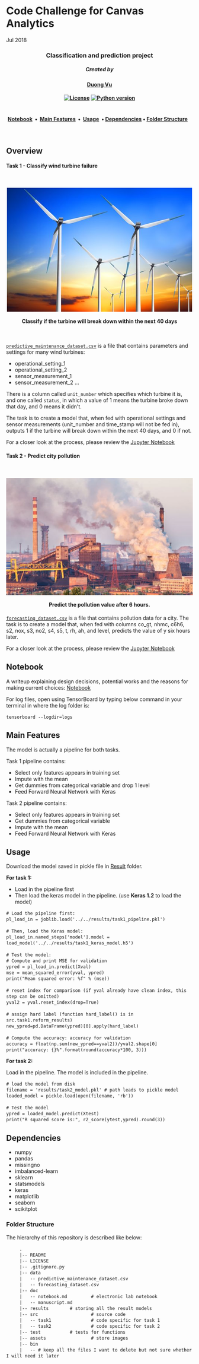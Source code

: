 # Code Challenge for Canvas Analytics

Jul 2018

<h3 align="center">
Classification and prediction project
<br>
</h3>

<h5 align="center">
<a>Created by</a></h5>

<h4 align="center"><a>

[Duong Vu](https://github.com/DuongVu39)

</a></h4>

<h4 align="center">

[![License](https://img.shields.io/badge/license-MIT-blue.svg)](https://opensource.org/licenses/MIT) [![Python version](https://img.shields.io/badge/Python-%3E3.6-ffdd1c.svg)](https://www.python.org/)

</a></h4>

<h1></h1>
<h4 align="center">
<a href="#notebook">Notebook</a> &nbsp;•&nbsp; <a href="#main-features">Main Features</a>&nbsp;&nbsp;•&nbsp;  <a href="#usage">Usage</a>&nbsp;&nbsp;•&nbsp;<a href="#dependencies">Dependencies</a> •&nbsp;<a href="#folder-structure">Folder Structure</a> &nbsp;&nbsp;

</h4>

<br>

## Overview



#### Task 1 - Classify wind turbine failure

<h4 align="center">
  <br>

![](assets/wind_turbine.jpg)

Classify if the turbine will break down within the next 40 days

<br></h4>

[`predictive_maintenance_dataset.csv`](data/predictive_maintenance_dataset.csv) is a file that contains parameters and settings for many wind turbines: 

- operational_setting_1
- operational_setting_2
- sensor_measurement_1
- sensor_measurement_2 ...

There is a column called `unit_number` which specifies which turbine it is, and one called `status`, in which a value of 1 means the turbine broke down that day, and 0 means it didn't. 

The task is to create a model that, when fed with operational  settings and sensor measurements (unit_number and time_stamp will not be  fed in), outputs 1 if the turbine will break down within the next 40  days, and 0 if not.

For a closer look at the process, please review the [Jupyter Notebook](src/task1/Task1.ipynb)

#### Task 2 - Predict city pollution

<h4 align="center">
  <br>

![](assets/polution.PNG)

Predict the pollution value after 6 hours. 
<br>
</h4>

[`forecasting_dataset.csv`](data/forecasting_dataset.csv) is a file that contains pollution data for a  city. The task is to create a model that, when fed with columns co_gt,  nhmc, c6h6, s2, nox, s3, no2, s4, s5, t, rh, ah, and level, predicts the value of y six hours later. 

For a closer look at the process, please review the [Jupyter Notebook](src/task2/Task2.ipynb)



## Notebook

A writeup explaining design decisions, potential works and the reasons for making current choices: [Notebook](doc/notebook.md)

For log files, open using TensorBoard by typing below command in your terminal in where the log folder is:

```
tensorboard --logdir=logs
```





## Main Features

The model is actually a pipeline for both tasks. 

Task 1 pipeline contains:

- Select only features appears in training set
- Impute with the mean
- Get dummies from categorical variable and drop 1 level
- Feed Forward Neural Network with Keras



Task 2 pipeline contains:

- Select only features appears in training set
- Get dummies from categorical variable
- Impute with the mean
- Feed Forward Neural Network with Keras



## Usage

Download the model saved in pickle file in [Result](results/) folder.

**For task 1:**

- Load in the pipeline first
- Then load the keras model in the pipeline. (use **Keras 1.2** to load the model)

```
# Load the pipeline first:
pl_load_in = joblib.load('../../results/task1_pipeline.pkl')

# Then, load the Keras model:
pl_load_in.named_steps['model'].model = load_model('../../results/task1_keras_model.h5')

# Test the model:
# Compute and print MSE for validation
ypred = pl_load_in.predict(Xval)
mse = mean_squared_error(yval, ypred)
print("Mean squared error: %f" % (mse))

# reset index for comparison (if yval already have clean index, this step can be omitted)
yval2 = yval.reset_index(drop=True)

# assign hard label (function hard_label() is in src.task1.reform_results)
new_ypred=pd.DataFrame(ypred)[0].apply(hard_label)

# Compute the accuracy: accuracy for validation
accuracy = float(np.sum(new_ypred==yval2))/yval2.shape[0]
print("accuracy: {}%".format(round(accuracy*100, 3)))
```



**For task 2:**

Load in the pipeline. The model is included in the pipeline.

```
# load the model from disk
filename = 'results/task2_model.pkl' # path leads to pickle model
loaded_model = pickle.load(open(filename, 'rb'))

# Test the model
ypred = loaded_model.predict(Xtest)
print("R squared score is:", r2_score(ytest,ypred).round(3))
```



## Dependencies

- numpy
- pandas
- missingno
- imbalanced-learn
- sklearn
- statsmodels
- keras 
- matplotlib
- seaborn
- scikitplot



### Folder Structure

The hierarchy of this repository is described like below:

```
     .
     |-- README 
     |-- LICENSE
     |-- .gitignore.py        
     |-- data
     |   -- predictive_maintenance_dataset.csv
     |   -- forecasting_dataset.csv
     |-- doc 
     |   -- notebook.md         # electronic lab notebook
     |   -- manuscript.md       
     |-- results		# storing all the result models 
     |-- src                    # source code
     |   -- task1               # code specific for task 1
     |   -- task2               # code specific for task 2
     |-- test			# tests for functions
     |-- assets                 # store images
     |-- bin
     |   -- # keep all the files I want to delete but not sure whether I will need it later
```